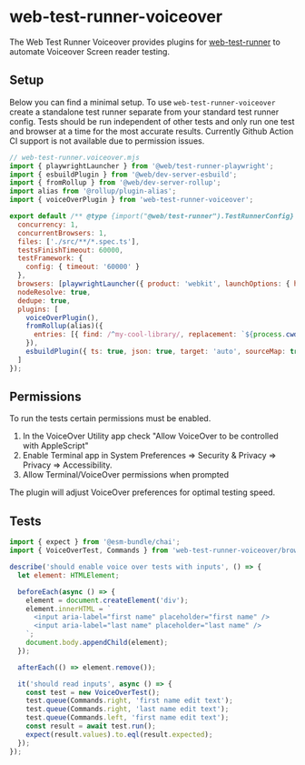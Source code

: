 # web-test-runner-voiceover

The Web Test Runner Voiceover provides plugins for [web-test-runner](https://modern-web.dev/docs/test-runner/overview/) to automate Voiceover Screen reader testing.

## Setup

Below you can find a minimal setup. To use `web-test-runner-voiceover` create a standalone test runner separate from your standard test runner config.
Tests should be run independent of other tests and only run one test and browser at a time for the most accurate results.
Currently Github Action CI support is not available due to permission issues.

```javascript
// web-test-runner.voiceover.mjs
import { playwrightLauncher } from '@web/test-runner-playwright';
import { esbuildPlugin } from '@web/dev-server-esbuild';
import { fromRollup } from '@web/dev-server-rollup';
import alias from '@rollup/plugin-alias';
import { voiceOverPlugin } from 'web-test-runner-voiceover'; 

export default /** @type {import("@web/test-runner").TestRunnerConfig} */ ({
  concurrency: 1,
  concurrentBrowsers: 1,
  files: ['./src/**/*.spec.ts'],
  testsFinishTimeout: 60000,
  testFramework: {
    config: { timeout: '60000' }
  },
  browsers: [playwrightLauncher({ product: 'webkit', launchOptions: { headless: false } })],
  nodeResolve: true,
  dedupe: true,
  plugins: [
    voiceOverPlugin(),
    fromRollup(alias)({
      entries: [{ find: /^my-cool-library/, replacement: `${process.cwd()}/dist` }],
    }),
    esbuildPlugin({ ts: true, json: true, target: 'auto', sourceMap: true })
  ]
});
```
## Permissions

To run the tests certain permissions must be enabled.

1. In the VoiceOver Utility app check "Allow VoiceOver to be controlled with AppleScript"
2. Enable Terminal app in System Preferences => Security & Privacy => Privacy => Accessibility.
3. Allow Terminal/VoiceOver permissions when prompted

The plugin will adjust VoiceOver preferences for optimal testing speed.

## Tests

```javascript
import { expect } from '@esm-bundle/chai';
import { VoiceOverTest, Commands } from 'web-test-runner-voiceover/browser';

describe('should enable voice over tests with inputs', () => {
  let element: HTMLElement;

  beforeEach(async () => {
    element = document.createElement('div');
    element.innerHTML = `
      <input aria-label="first name" placeholder="first name" />
      <input aria-label="last name" placeholder="last name" />
    `;
    document.body.appendChild(element);
  });

  afterEach(() => element.remove());

  it('should read inputs', async () => {
    const test = new VoiceOverTest();
    test.queue(Commands.right, 'first name edit text');
    test.queue(Commands.right, 'last name edit text');
    test.queue(Commands.left, 'first name edit text');
    const result = await test.run();
    expect(result.values).to.eql(result.expected);
  });
});
```
